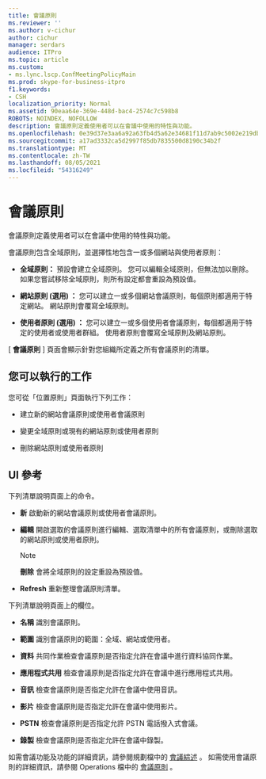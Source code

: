 ```yaml
---
title: 會議原則
ms.reviewer: ''
ms.author: v-cichur
author: cichur
manager: serdars
audience: ITPro
ms.topic: article
ms.custom:
- ms.lync.lscp.ConfMeetingPolicyMain
ms.prod: skype-for-business-itpro
f1.keywords:
- CSH
localization_priority: Normal
ms.assetid: 90eaa64e-369e-448d-bac4-2574c7c598b8
ROBOTS: NOINDEX, NOFOLLOW
description: 會議原則定義使用者可以在會議中使用的特性與功能。
ms.openlocfilehash: 0e39d37e3aa6a92a63fb4d5a62e34681f11d7ab9c5002e219db9df997c16247f
ms.sourcegitcommit: a17ad3332ca5d2997f85db7835500d8190c34b2f
ms.translationtype: MT
ms.contentlocale: zh-TW
ms.lasthandoff: 08/05/2021
ms.locfileid: "54316249"
---
```

# <a name="conferencing-policy"></a>會議原則

會議原則定義使用者可以在會議中使用的特性與功能。

會議原則包含全域原則，並選擇性地包含一或多個網站與使用者原則：

- **全域原則：** 預設會建立全域原則。 您可以編輯全域原則，但無法加以刪除。 如果您嘗試移除全域原則，則所有設定都會重設為預設值。

- **網站原則 (選用) ：** 您可以建立一或多個網站會議原則，每個原則都適用于特定網站。 網站原則會覆寫全域原則。

- **使用者原則 (選用) ：** 您可以建立一或多個使用者會議原則，每個都適用于特定的使用者或使用者群組。 使用者原則會覆寫全域原則及網站原則。

[ **會議原則** ] 頁面會顯示針對您組織所定義之所有會議原則的清單。

## <a name="tasks-you-can-perform"></a>您可以執行的工作

您可從「位置原則」頁面執行下列工作：

- 建立新的網站會議原則或使用者會議原則

- 變更全域原則或現有的網站原則或使用者原則

- 刪除網站原則或使用者原則

## <a name="ui-reference"></a>UI 參考

下列清單說明頁面上的命令。

- **新** 啟動新的網站會議原則或使用者會議原則。

- **編輯** 開啟選取的會議原則進行編輯、選取清單中的所有會議原則，或刪除選取的網站原則或使用者原則。

    > [!NOTE]
    > **刪除** 會將全域原則的設定重設為預設值。

- **Refresh** 重新整理會議原則清單。

下列清單說明頁面上的欄位。

- **名稱** 識別會議原則。

- **範圍** 識別會議原則的範圍：全域、網站或使用者。

- **資料** 共同作業檢查會議原則是否指定允許在會議中進行資料協同作業。

- **應用程式共用** 檢查會議原則是否指定允許在會議中進行應用程式共用。

- **音訊** 檢查會議原則是否指定允許在會議中使用音訊。

- **影片** 檢查會議原則是否指定允許在會議中使用影片。

- **PSTN** 檢查會議原則是否指定允許 PSTN 電話撥入式會議。

- **錄製** 檢查會議原則是否指定允許在會議中錄製。

如需會議功能及功能的詳細資訊，請參閱規劃檔中的 [會議綜述](/previous-versions/office/lync-server-2013/lync-server-2013-overview-of-conferencing) 。 如需使用會議原則的詳細資訊，請參閱 Operations 檔中的 [會議原則](/previous-versions/office/lync-server-2013/lync-server-2013-conferencing-policies) 。
